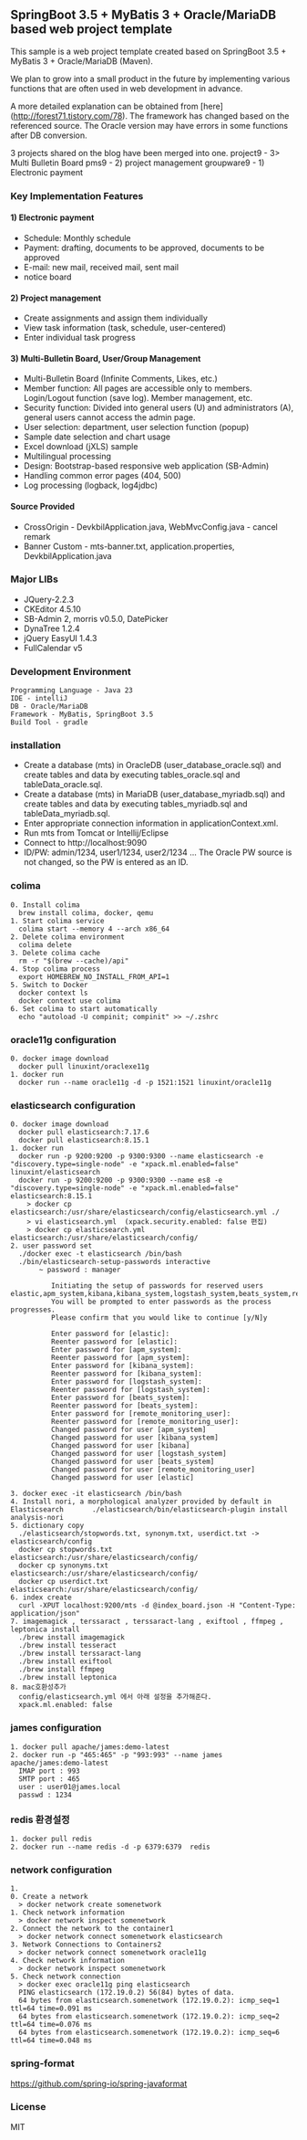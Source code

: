 ## SpringBoot 3.5 + MyBatis 3 + Oracle/MariaDB based web project template ##
This sample is a web project template created based on SpringBoot 3.5 + MyBatis 3 + Oracle/MariaDB (Maven).

We plan to grow into a small product in the future by implementing various functions that are often used in web development in advance.

A more detailed explanation can be obtained from [here] (http://forest71.tistory.com/78).
The framework has changed based on the referenced source.
The Oracle version may have errors in some functions after DB conversion.

3 projects shared on the blog have been merged into one.
project9 - 3> Multi Bulletin Board
pms9 - 2) project management
groupware9 - 1) Electronic payment

### Key Implementation Features ###
#### 1) Electronic payment
- Schedule: Monthly schedule
- Payment: drafting, documents to be approved, documents to be approved
- E-mail: new mail, received mail, sent mail
- notice board
#### 2) Project management
- Create assignments and assign them individually
- View task information (task, schedule, user-centered)
- Enter individual task progress
#### 3) Multi-Bulletin Board, User/Group Management
- Multi-Bulletin Board (Infinite Comments, Likes, etc.)
- Member function: All pages are accessible only to members. Login/Logout function (save log). Member management, etc.
- Security function: Divided into general users (U) and administrators (A), general users cannot access the admin page.
- User selection: department, user selection function (popup)
- Sample date selection and chart usage
- Excel download (jXLS) sample
- Multilingual processing
- Design: Bootstrap-based responsive web application (SB-Admin)
- Handling common error pages (404, 500)
- Log processing (logback, log4jdbc)

#### Source Provided
- CrossOrigin - DevkbilApplication.java, WebMvcConfig.java - cancel remark
- Banner Custom - mts-banner.txt, application.properties, DevkbilApplication.java

### Major LIBs ###
- JQuery-2.2.3
- CKEditor 4.5.10
- SB-Admin 2, morris v0.5.0, DatePicker
- DynaTree 1.2.4
- jQuery EasyUI 1.4.3
- FullCalendar v5

### Development Environment ###
    Programming Language - Java 23
    IDE - intelliJ
    DB - Oracle/MariaDB
    Framework - MyBatis, SpringBoot 3.5
    Build Tool - gradle

### installation ###
- Create a database (mts) in OracleDB (user_database_oracle.sql) and create tables and data by executing tables_oracle.sql and tableData_oracle.sql.
- Create a database (mts) in MariaDB (user_database_myriadb.sql) and create tables and data by executing tables_myriadb.sql and tableData_myriadb.sql.
- Enter appropriate connection information in applicationContext.xml.
- Run mts from Tomcat or Intellij/Eclipse
- Connect to http://localhost:9090
- ID/PW: admin/1234, user1/1234, user2/1234 ...
  The Oracle PW source is not changed, so the PW is entered as an ID.

### colima ###
    0. Install colima
      brew install colima, docker, qemu
    1. Start colima service
      colima start --memory 4 --arch x86_64
    2. Delete colima environment
      colima delete
    3. Delete colima cache
      rm -r "$(brew --cache)/api"
    4. Stop colima process
      export HOMEBREW_NO_INSTALL_FROM_API=1
    5. Switch to Docker
      docker context ls
      docker context use colima
    6. Set colima to start automatically
      echo "autoload -U compinit; compinit" >> ~/.zshrc

### oracle11g configuration ###
    0. docker image download
      docker pull linuxint/oraclexe11g
    1. docker run
      docker run --name oracle11g -d -p 1521:1521 linuxint/oracle11g

### elasticsearch configuration ###
    0. docker image download
      docker pull elasticsearch:7.17.6
      docker pull elasticsearch:8.15.1
    1. docker run
      docker run -p 9200:9200 -p 9300:9300 --name elasticsearch -e "discovery.type=single-node" -e "xpack.ml.enabled=false" linuxint/elasticsearch
      docker run -p 9200:9200 -p 9300:9300 --name es8 -e "discovery.type=single-node" -e "xpack.ml.enabled=false" elasticsearch:8.15.1
        > docker cp elasticsearch:/usr/share/elasticsearch/config/elasticsearch.yml ./
        > vi elasticsearch.yml  (xpack.security.enabled: false 편집)
        > docker cp elasticsearch.yml elasticsearch:/usr/share/elasticsearch/config/
    2. user password set
      ./docker exec -t elasticsearch /bin/bash
      ./bin/elasticsearch-setup-passwords interactive
           ~ password : manager

              Initiating the setup of passwords for reserved users elastic,apm_system,kibana,kibana_system,logstash_system,beats_system,remote_monitoring_user.
              You will be prompted to enter passwords as the process progresses.
              Please confirm that you would like to continue [y/N]y
              
              Enter password for [elastic]:
              Reenter password for [elastic]:
              Enter password for [apm_system]:
              Reenter password for [apm_system]:
              Enter password for [kibana_system]:
              Reenter password for [kibana_system]:
              Enter password for [logstash_system]:
              Reenter password for [logstash_system]:
              Enter password for [beats_system]:
              Reenter password for [beats_system]:
              Enter password for [remote_monitoring_user]:
              Reenter password for [remote_monitoring_user]:
              Changed password for user [apm_system]
              Changed password for user [kibana_system]
              Changed password for user [kibana]
              Changed password for user [logstash_system]
              Changed password for user [beats_system]
              Changed password for user [remote_monitoring_user]
              Changed password for user [elastic]

    3. docker exec -it elasticsearch /bin/bash
    4. Install nori, a morphological analyzer provided by default in Elasticsearch       ./elasticsearch/bin/elasticsearch-plugin install analysis-nori
    5. dictionary copy
      ./elasticsearch/stopwords.txt, synonym.txt, userdict.txt -> elasticsearch/config 
      docker cp stopwords.txt elasticsearch:/usr/share/elasticsearch/config/
      docker cp synonyms.txt elasticsearch:/usr/share/elasticsearch/config/
      docker cp userdict.txt elasticsearch:/usr/share/elasticsearch/config/
    6. index create
      curl -XPUT localhost:9200/mts -d @index_board.json -H "Content-Type: application/json"
    7. imagemagick , terssaract , terssaract-lang , exiftool , ffmpeg , leptonica install
      ./brew install imagemagick
      ./brew install tesseract
      ./brew install terssaract-lang
      ./brew install exiftool
      ./brew install ffmpeg
      ./brew install leptonica
    8. mac호환성추가
      config/elasticsearch.yml 에서 아래 설정을 추가해준다.
      xpack.ml.enabled: false

### james configuration ###
    1. docker pull apache/james:demo-latest
    2. docker run -p "465:465" -p "993:993" --name james apache/james:demo-latest
      IMAP port : 993
      SMTP port : 465
      user : user01@james.local
      passwd : 1234

### redis 환경설정 ###
    1. docker pull redis
    2. docker run --name redis -d -p 6379:6379  redis

### network configuration ###
    1.
    0. Create a network
      > docker network create somenetwork
    1. Check network information
      > docker network inspect somenetwork
    2. Connect the network to the container1
      > docker network connect somenetwork elasticsearch
    3. Network Connections to Containers2
      > docker network connect somenetwork oracle11g
    4. Check network information
      > docker network inspect somenetwork
    5. Check network connection
      > docker exec oracle11g ping elasticsearch
      PING elasticsearch (172.19.0.2) 56(84) bytes of data.
      64 bytes from elasticsearch.somenetwork (172.19.0.2): icmp_seq=1 ttl=64 time=0.091 ms
      64 bytes from elasticsearch.somenetwork (172.19.0.2): icmp_seq=2 ttl=64 time=0.076 ms
      64 bytes from elasticsearch.somenetwork (172.19.0.2): icmp_seq=6 ttl=64 time=0.048 ms

### spring-format ###
  https://github.com/spring-io/spring-javaformat

### License ###
MIT
